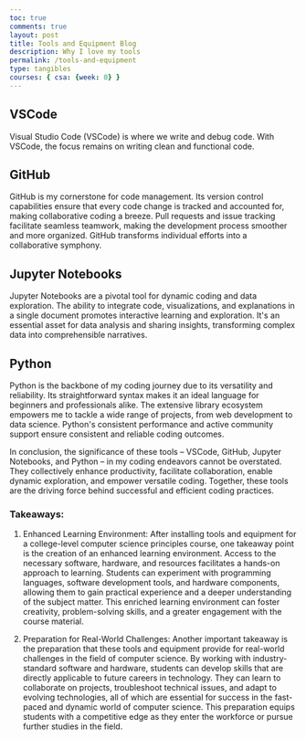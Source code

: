 ```yaml
---
toc: true
comments: true
layout: post
title: Tools and Equipment Blog
description: Why I love my tools
permalink: /tools-and-equipment
type: tangibles
courses: { csa: {week: 0} }
---
```


## **VSCode**

Visual Studio Code (VSCode) is where we write and debug code. With VSCode, the focus remains on writing clean and functional code.

## **GitHub**

GitHub is my cornerstone for code management. Its version control capabilities ensure that every code change is tracked and accounted for, making collaborative coding a breeze. Pull requests and issue tracking facilitate seamless teamwork, making the development process smoother and more organized. GitHub transforms individual efforts into a collaborative symphony.

## **Jupyter Notebooks**

Jupyter Notebooks are a pivotal tool for dynamic coding and data exploration. The ability to integrate code, visualizations, and explanations in a single document promotes interactive learning and exploration. It's an essential asset for data analysis and sharing insights, transforming complex data into comprehensible narratives.

## **Python**

Python is the backbone of my coding journey due to its versatility and reliability. Its straightforward syntax makes it an ideal language for beginners and professionals alike. The extensive library ecosystem empowers me to tackle a wide range of projects, from web development to data science. Python's consistent performance and active community support ensure consistent and reliable coding outcomes.

In conclusion, the significance of these tools – VSCode, GitHub, Jupyter Notebooks, and Python – in my coding endeavors cannot be overstated. They collectively enhance productivity, facilitate collaboration, enable dynamic exploration, and empower versatile coding. Together, these tools are the driving force behind successful and efficient coding practices.

### Takeaways:

1. Enhanced Learning Environment:
   After installing tools and equipment for a college-level computer science principles course, one takeaway point is the creation of an enhanced learning environment. Access to the necessary software, hardware, and resources facilitates a hands-on approach to learning. Students can experiment with programming languages, software development tools, and hardware components, allowing them to gain practical experience and a deeper understanding of the subject matter. This enriched learning environment can foster creativity, problem-solving skills, and a greater engagement with the course material.

2. Preparation for Real-World Challenges:
   Another important takeaway is the preparation that these tools and equipment provide for real-world challenges in the field of computer science. By working with industry-standard software and hardware, students can develop skills that are directly applicable to future careers in technology. They can learn to collaborate on projects, troubleshoot technical issues, and adapt to evolving technologies, all of which are essential for success in the fast-paced and dynamic world of computer science. This preparation equips students with a competitive edge as they enter the workforce or pursue further studies in the field.